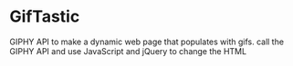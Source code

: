 # GifTastic
GIPHY API to make a dynamic web page that populates with gifs. call the GIPHY API and use JavaScript and jQuery to change the HTML

